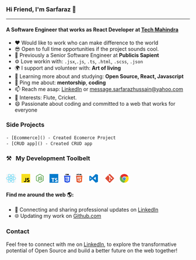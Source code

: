 ### Hi Friend, I'm Sarfaraz 👋
---

#### A Software Engineer that works as **React Developer** at **[Tech Mahindra](https://techmahindra.com/)**

- ❤️ Would like to work who can make difference to the world
- 😎 Open to full time opportunities if the project sounds cool.
- 🏢 Previously a Senior Software Engineer at **Publicis Sapient**
- ⚙️ Love workin with:  `.jsx`,`.js`, `.ts`, `.html`, `.scss`, `.json`
- 🌍 I support and volunteer with: **Art of living**
- 🌱 Learning more about and studying: **Open Source, React, Javascript**
- 💬 Ping me about: **mentorship**, **coding**
- 📫 Reach me asap: <a href="https://www.linkedin.com/in/hsarfaraz/">LinkedIn</a> or message.sarfarazhussain@yahoo.com
- 💜 Interests: Flute, Cricket.
- 😄 Passionate about coding and committed to a web that works for everyone

### Side Projects

    - [Ecommerce]() - Created Ecomerce Project
    - [CRUD app]() - Created CRUD app

### ⚒&nbsp;&nbsp;&nbsp;My Development Toolbelt
<br><img alt="React" title="React" src="react.png" height="24">&nbsp;&nbsp;&nbsp;&nbsp;<img alt="JavaScript" title="JavaScript" src="js.png" height="24">&nbsp;&nbsp;&nbsp;&nbsp;<img alt=" title=" title="Node.js" src="node.png" height="24">&nbsp;&nbsp;&nbsp;&nbsp;<img alt="TypeScript" title="TypeScript" src="ts.png" height="24">&nbsp;&nbsp;&nbsp;&nbsp;<img alt="CSS" title="CSS" src="css.png" height="24">&nbsp;&nbsp;&nbsp;&nbsp;<img alt="HTML" title="HTML" src="html.png" height="24">&nbsp;&nbsp;&nbsp;&nbsp;<img alt="VS Code" title="VS Code" src="vscode.png" height="24">&nbsp;&nbsp;&nbsp;&nbsp;<img alt="Git" title="Git" src="git.png" height="24">&nbsp;&nbsp;&nbsp;&nbsp;<img alt="Google Chrome" title="Google Chrome" src="chrome.png" height="24"><br>

#### Find me around the web 🌎:
- 💼 Connecting and sharing professional updates on <a href="https://www.linkedin.com/in/hsarfaraz/">LinkedIn</a>
- 🌐 Updating my work on <a href="https://github.com/HSarfaraz">Github.com</a>

### Contact

Feel free to connect with me on [LinkedIn](https://www.linkedin.com/in/hsarfaraz/), to explore the transformative potential of Open Source and build a better future on the web together!



